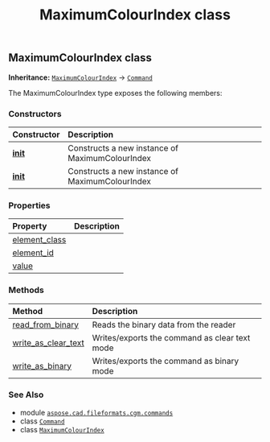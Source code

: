 ﻿---
title: MaximumColourIndex class
second_title: Aspose.CAD for Python via .NET API References
description: 
type: docs
weight: 1210
url: /python-net/aspose.cad.fileformats.cgm.commands/maximumcolourindex/
is_root: false
---

## MaximumColourIndex class



**Inheritance:** [`MaximumColourIndex`](/cad/python-net/aspose.cad.fileformats.cgm.commands/maximumcolourindex) → 
[`Command`](/cad/python-net/aspose.cad.fileformats.cgm.commands/command)



The MaximumColourIndex type exposes the following members:

### Constructors
| Constructor | Description |
| :- | :- |
| [__init__](/cad/python-net/aspose.cad.fileformats.cgm.commands/maximumcolourindex/__init__/#aspose.cad.fileformats.cgm.CgmFile) | Constructs a new instance of MaximumColourIndex |
| [__init__](/cad/python-net/aspose.cad.fileformats.cgm.commands/maximumcolourindex/__init__/#aspose.cad.fileformats.cgm.CgmFile-int) | Constructs a new instance of MaximumColourIndex |


### Properties
| Property | Description |
| :- | :- |
| [element_class](/cad/python-net/aspose.cad.fileformats.cgm.commands/maximumcolourindex/element_class) |  |
| [element_id](/cad/python-net/aspose.cad.fileformats.cgm.commands/maximumcolourindex/element_id) |  |
| [value](/cad/python-net/aspose.cad.fileformats.cgm.commands/maximumcolourindex/value) |  |


### Methods
| Method | Description |
| :- | :- |
| [read_from_binary](/cad/python-net/aspose.cad.fileformats.cgm.commands/maximumcolourindex/read_from_binary/#aspose.cad.fileformats.cgm.IBinaryReader) | Reads the binary data from the reader |
| [write_as_clear_text](/cad/python-net/aspose.cad.fileformats.cgm.commands/maximumcolourindex/write_as_clear_text/#aspose.cad.fileformats.cgm.IClearTextWriter) | Writes/exports the command as clear text mode |
| [write_as_binary](/cad/python-net/aspose.cad.fileformats.cgm.commands/maximumcolourindex/write_as_binary/#aspose.cad.fileformats.cgm.IBinaryWriter) | Writes/exports the command as binary mode |



### See Also
* module [`aspose.cad.fileformats.cgm.commands`](..)
* class [`Command`](/cad/python-net/aspose.cad.fileformats.cgm.commands/command)
* class [`MaximumColourIndex`](/cad/python-net/aspose.cad.fileformats.cgm.commands/maximumcolourindex)
